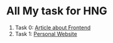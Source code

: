 # All My task for HNG

1. Task 0: [Article about Frontend](https://onecode.hashnode.dev/getting-started-with-frontend-development)
2. Task 1: [Personal Website](https://github.com/spykelionel/personal-website)
